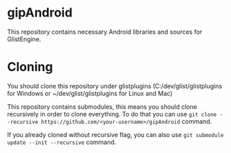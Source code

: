 # gipAndroid

This repository contains necessary Android libraries and sources for GlistEngine.

# Cloning

You should clone this repository under glistplugins (C:/dev/glist/glistplugins for Windows or ~/dev/glist/glistplugins for Linux and Mac)

This repository contains submodules, this means you should clone recursively in order to clone everything. To do that you can use `git clone --recursive https://github.com/<your-username>/gipAndroid` command.

If you already cloned without recursive flag, you can also use `git submodule update --init --recursive` command.

